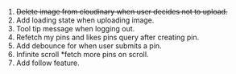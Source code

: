 1. ~~Delete image from cloudinary when user decides not to upload.~~
2. Add loading state when uploading image.
3. Tool tip message when logging out.
4. Refetch my pins and likes pins query after creating pin.
5. Add debounce for when user submits a pin.
6. Infinite scroll *fetch more pins on scroll.
7. Add follow feature.